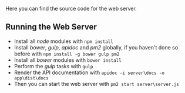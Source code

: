 Here you can find the source code for the web server.

## Running the Web Server

* Install all *node* modules with `npm install`
* Install *bower*, *gulp*, *apidoc* and *pm2* globally, if you haven't done so before with `npm install -g bower gulp pm2`
* Install all *bower* modules with `bower install`
* Perform the *gulp* tasks with `gulp`
* Render the API documentation with `apidoc -i server\docs -o app\dist\docs`
* Then you can start the web server with `pm2 start server\server.js`
